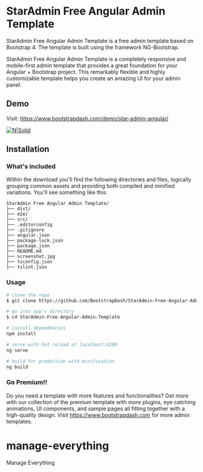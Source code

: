 # StarAdmin Free Angular Admin Template

StarAdmin Free Angular Admin Template is a free admin template based on Bootstrap 4. The template is built using the framework NG-Bootstrap.

StarAdmin Free Angular Admin Template is a completely responsive and mobile-first admin template that provides a great foundation for your Angular + Bootstrap project.
This remarkably flexible and highly customizable template helps you create an amazing UI for your admin panel.

## Demo

Visit: https://www.bootstrapdash.com/demo/star-admin-angular/

[![N|Solid](screenshot.jpg)](http://www.bootstrapdash.com/demo/star-admin-angular)

## Installation

### What's included

Within the download you'll find the following directories and files, logically grouping common assets and providing both compiled and minified variations. You'll see something like this:

```
StarAdmin Free Angular Admin Template/
├── dist/
├── e2e/
├── src/
├── .editorconfig
├── .gitignore
├── angular.json
├── package-lock.json
├── package.json
├── README.md
├── screenshot.jpg
├── tsconfig.json
├── tslint.json
```

### Usage

```bash
# clone the repo
$ git clone https://github.com/BootstrapDash/StarAdmin-Free-Angular-Admin-Template.git

# go into app's directory
$ cd StarAdmin-Free-Angular-Admin-Template

# install dependencies
npm install

# serve with hot reload at localhost:4200
ng serve

# build for production with minification
ng build
```

### Go Premium!!

Do you need a template with more features and functionalities? Get more with our collection of the premium template with more plugins, eye catching animations, UI components, and sample pages all fitting together with a high-quality design. Visit https://www.bootstrapdash.com for more admin templates.

# manage-everything

Manage Everything
